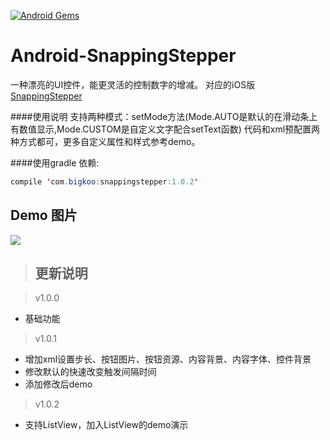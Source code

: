 [![Android Gems](http://www.android-gems.com/badge/saiwu-bigkoo/Android-SnappingStepper.svg?branch=master)](http://www.android-gems.com/lib/saiwu-bigkoo/Android-SnappingStepper)

# Android-SnappingStepper
一种漂亮的UI控件，能更灵活的控制数字的增减。
对应的iOS版 [SnappingStepper](https://github.com/yannickl/SnappingStepper)

####使用说明
支持两种模式：setMode方法(Mode.AUTO是默认的在滑动条上有数值显示,Mode.CUSTOM是自定义文字配合setText函数)
代码和xml预配置两种方式都可，更多自定义属性和样式参考demo。

####使用gradle 依赖:
```java
compile 'com.bigkoo:snappingstepper:1.0.2'
```

## Demo 图片
![](https://github.com/saiwu-bigkoo/Android-SnappingStepper/blob/master/preview/snappingstepperdemo.gif)

>## 更新说明

>v1.0.0 
 - 基础功能  <br />

>v1.0.1 
 - 增加xml设置步长、按钮图片、按钮资源、内容背景、内容字体、控件背景<br />
 - 修改默认的快速改变触发间隔时间<br />
 - 添加修改后demo  <br />

>v1.0.2 
 - 支持ListView，加入ListView的demo演示<br />
